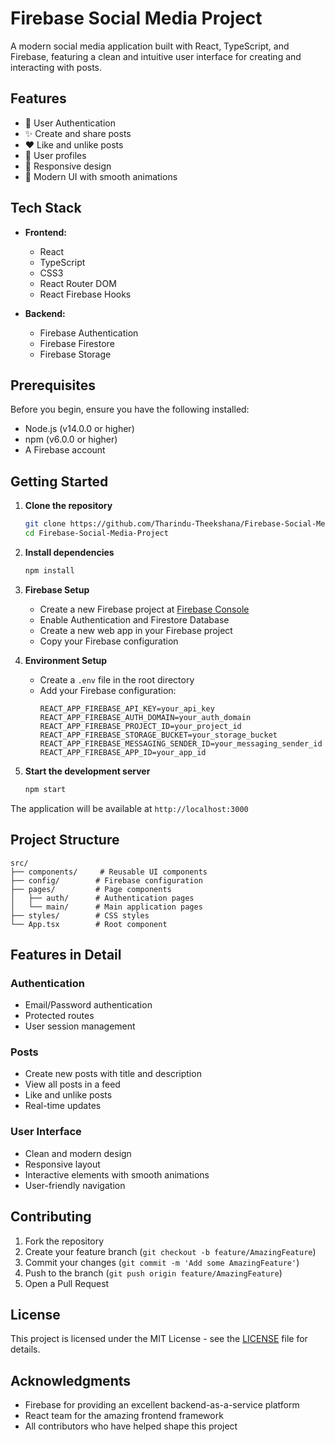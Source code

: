 # Firebase Social Media Project

A modern social media application built with React, TypeScript, and Firebase, featuring a clean and intuitive user interface for creating and interacting with posts.

## Features

- 🔐 User Authentication
- ✨ Create and share posts
- ❤️ Like and unlike posts
- 👤 User profiles
- 📱 Responsive design
- 🎨 Modern UI with smooth animations

## Tech Stack

- **Frontend:**

  - React
  - TypeScript
  - CSS3
  - React Router DOM
  - React Firebase Hooks

- **Backend:**
  - Firebase Authentication
  - Firebase Firestore
  - Firebase Storage

## Prerequisites

Before you begin, ensure you have the following installed:

- Node.js (v14.0.0 or higher)
- npm (v6.0.0 or higher)
- A Firebase account

## Getting Started

1. **Clone the repository**

   ```bash
   git clone https://github.com/Tharindu-Theekshana/Firebase-Social-Media-Project.git
   cd Firebase-Social-Media-Project
   ```

2. **Install dependencies**

   ```bash
   npm install
   ```

3. **Firebase Setup**

   - Create a new Firebase project at [Firebase Console](https://console.firebase.google.com/)
   - Enable Authentication and Firestore Database
   - Create a new web app in your Firebase project
   - Copy your Firebase configuration

4. **Environment Setup**

   - Create a `.env` file in the root directory
   - Add your Firebase configuration:
     ```
     REACT_APP_FIREBASE_API_KEY=your_api_key
     REACT_APP_FIREBASE_AUTH_DOMAIN=your_auth_domain
     REACT_APP_FIREBASE_PROJECT_ID=your_project_id
     REACT_APP_FIREBASE_STORAGE_BUCKET=your_storage_bucket
     REACT_APP_FIREBASE_MESSAGING_SENDER_ID=your_messaging_sender_id
     REACT_APP_FIREBASE_APP_ID=your_app_id
     ```

5. **Start the development server**
   ```bash
   npm start
   ```

The application will be available at `http://localhost:3000`

## Project Structure

```
src/
├── components/     # Reusable UI components
├── config/        # Firebase configuration
├── pages/         # Page components
│   ├── auth/      # Authentication pages
│   └── main/      # Main application pages
├── styles/        # CSS styles
└── App.tsx        # Root component
```

## Features in Detail

### Authentication

- Email/Password authentication
- Protected routes
- User session management

### Posts

- Create new posts with title and description
- View all posts in a feed
- Like and unlike posts
- Real-time updates

### User Interface

- Clean and modern design
- Responsive layout
- Interactive elements with smooth animations
- User-friendly navigation

## Contributing

1. Fork the repository
2. Create your feature branch (`git checkout -b feature/AmazingFeature`)
3. Commit your changes (`git commit -m 'Add some AmazingFeature'`)
4. Push to the branch (`git push origin feature/AmazingFeature`)
5. Open a Pull Request

## License

This project is licensed under the MIT License - see the [LICENSE](LICENSE) file for details.

## Acknowledgments

- Firebase for providing an excellent backend-as-a-service platform
- React team for the amazing frontend framework
- All contributors who have helped shape this project
